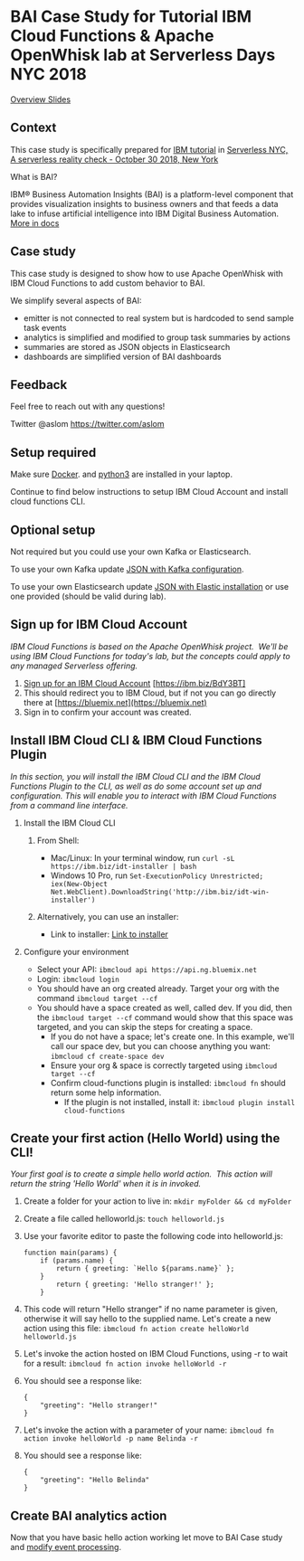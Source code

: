 #  BAI Case Study for Tutorial IBM Cloud Functions & Apache OpenWhisk lab at Serverless Days NYC 2018

<a href="https://docs.google.com/presentation/d/1zer_AC0ZgP2cJekqyLdnYKd60cQq5mVMW6oTXP_8meU/edit?usp=sharing">Overview Slides</a>

## Context

This case study is specifically prepared for 
<a href="https://www.serverlessnyc.com/ibm">IBM tutorial</a> in
<a href="https://www.serverlessnyc.com/">Serverless NYC, A serverless reality check - October 30 2018, New York</a>

What is BAI?

IBM® Business Automation Insights (BAI) is a platform-level component that provides visualization insights to business owners and that feeds a data lake to infuse artificial intelligence into IBM Digital Business Automation.
[More in docs](https://www.ibm.com/support/knowledgecenter/SSYHZ8_18.0.0/com.ibm.dba.bai/topics/con_bai_overview.html)

## Case study

This case study is designed to show how to use Apache OpenWhisk with IBM Cloud Functions to add custom behavior to BAI.

We simplify several aspects of BAI:
* emitter is not connected to real system but is hardcoded to send sample task events
* analytics is simplified and modified to group task summaries by actions 
* summaries are stored as JSON objects in Elasticsearch
* dashboards are simplified version of BAI dashboards

## Feedback

Feel free to reach out with any questions!

Twitter @aslom https://twitter.com/aslom

## Setup required

Make sure <a href="https://docs.docker.com/install/#supported-platforms">Docker</a>.
 and <a href="https://realpython.com/installing-python/">python3</a> are installed in your laptop. 

Continue to find below instructions to setup IBM Cloud Account and install cloud functions CLI.

## Optional setup

Not required but you could use your own Kafka or Elasticsearch.

To use your own Kafka update <a href="kafka.json">JSON with Kafka configuration</a>.

To use your own Elasticsearch update  <a href="elastic.json">JSON with Elastic installation</a> or use one provided (should be valid during lab).

## Sign up for IBM Cloud Account
*IBM Cloud Functions is based on the Apache OpenWhisk project.  We'll be using IBM Cloud Functions for today's lab, but the concepts could apply to any managed Serverless offering.*

1. [Sign up for an IBM Cloud Account](https://ibm.biz/BdY3BT) [https://ibm.biz/BdY3BT]
2. This should redirect you to IBM Cloud, but if not you can go directly there at [https://bluemix.net](https://bluemix.net)
3. Sign in to confirm your account was created.

## Install IBM Cloud CLI & IBM Cloud Functions Plugin
*In this section, you will install the IBM Cloud CLI and the IBM Cloud Functions Plugin to the CLI, as well as do some account set up and configuration. This will enable you to interact with IBM Cloud Functions from a command line interface.*

1. Install the IBM Cloud CLI 
    1. From Shell:
	    * Mac/Linux: In your terminal window, run `curl -sL https://ibm.biz/idt-installer | bash`
	    * Windows 10 Pro, run `Set-ExecutionPolicy Unrestricted; iex(New-Object Net.WebClient).DownloadString('http://ibm.biz/idt-win-installer')`

    2. Alternatively, you can use an installer:
        * Link to installer: [Link to installer](https://console.bluemix.net/docs/cli/reference/ibmcloud/download_cli.html#install_use)

2. Configure your environment
    * Select your API: `ibmcloud api https://api.ng.bluemix.net`
    * Login: `ibmcloud login`
    * You should have an org created already. Target your org with the command `ibmcloud target --cf`
    * You should have a space created as well, called dev.  If you did, then the `ibmcloud target --cf` command would show that this space was targeted, and you can skip the steps for creating a space.
      * If you do not have a space; let's create one. In this example, we'll call our space dev, but you can choose anything you want: `ibmcloud cf create-space dev`
      * Ensure your org & space is correctly targeted using `ibmcloud target --cf`
      * Confirm cloud-functions plugin is installed: `ibmcloud fn` should return some help information.
          * If the plugin is not installed, install it: `ibmcloud plugin install cloud-functions`

## Create your first action (Hello World) using the CLI!
*Your first goal is to create a simple hello world action.  This action will return the string 'Hello World' when it is in invoked.*

1. Create a folder for your action to live in: `mkdir myFolder && cd myFolder`
2. Create a file called helloworld.js: `touch helloworld.js`
3. Use your favorite editor to paste the following code into helloworld.js:

	```
	function main(params) {  
		if (params.name) {    
			return { greeting: `Hello ${params.name}` };  
		}  
			return { greeting: 'Hello stranger!' };
		}
	```
4. This code will return "Hello stranger" if no name parameter is given, otherwise it will say hello to the supplied name. Let's create a new action using this file: `ibmcloud fn action create helloWorld helloworld.js`
5. Let's invoke the action hosted on IBM Cloud Functions, using -r to wait for a result: `ibmcloud fn action invoke helloWorld -r`
6. You should see a response like:

	```
	{
	    "greeting": "Hello stranger!"
	}
	```
7. Let's invoke the action with a parameter of your name: `ibmcloud fn action invoke helloWorld -p name Belinda -r`
8. You should see a response like:

	```
	{
	    "greeting": "Hello Belinda"
	}
	```

## Create BAI analytics action

Now that you have basic hello action working let move to BAI Case study 
and [modify event processing](analytics/README.md).

